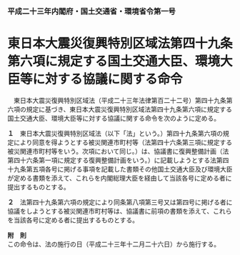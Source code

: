 ### 平成二十三年内閣府・国土交通省・環境省令第一号  
# 東日本大震災復興特別区域法第四十九条第六項に規定する国土交通大臣、環境大臣等に対する協議に関する命令  
　東日本大震災復興特別区域法（平成二十三年法律第百二十二号）第四十九条第六項の規定に基づき、東日本大震災復興特別区域法第四十九条第六項に規定する国土交通大臣、環境大臣等に対する協議に関する命令を次のように定める。  
  
**１**　東日本大震災復興特別区域法（以下「法」という。）第四十九条第六項の規定により同意を得ようとする被災関連市町村等（法第四十六条第三項に規定する被災関連市町村等をいう。次項において同じ。）は、協議書に復興整備計画（法第四十六条第一項に規定する復興整備計画をいう。）に記載しようとする法第四十九条第五項各号に掲げる事項を記載した書類その他国土交通大臣及び環境大臣が定める書類を添えて、これらを内閣総理大臣を経由して当該各号に定める者に提出するものとする。  
  
**２**　法第四十九条第六項の規定により同条第八項第三号又は第四号に掲げる者に協議をしようとする被災関連市町村等は、協議書に前項の書類を添えて、これらを当該各号に定める者に提出するものとする。  
  
**附　則**  
この命令は、法の施行の日（平成二十三年十二月二十六日）から施行する。  
  
